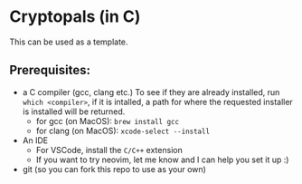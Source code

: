 # Cryptopals (in C)

This can be used as a template.

## Prerequisites:
- a C compiler (gcc, clang etc.) To see if they are already installed, run `which <compiler>`, if it is intalled, a path for where the requested installer is installed will be returned.
    - for gcc (on MacOS): `brew install gcc`
    - for clang (on MacOS): `xcode-select --install` 
- An IDE
    - For VSCode, install the `C/C++` extension
    - If you want to try neovim, let me know and I can help you set it up :)
- git (so you can fork this repo to use as your own)
